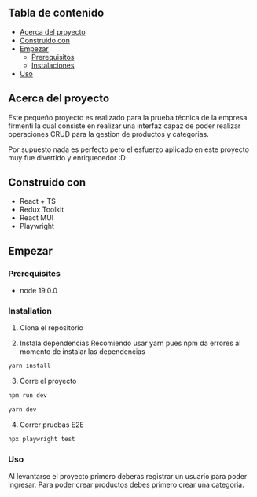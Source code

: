 ## Tabla de contenido

* [Acerca del proyecto](#about-the-project)
* [Construido con](#built-with)
* [Empezar](#getting-started)
  * [Prerequisitos](#prerequisites)
  * [Instalaciones](#installation)
* [Uso](#usage)

## Acerca del proyecto

Este pequeño proyecto es realizado para la prueba técnica  de la empresa firmenti la cual consiste en realizar una interfaz capaz de poder realizar operaciones CRUD
para la gestion de productos y categorias.

Por supuesto nada es perfecto pero el esfuerzo aplicado en este proyecto muy fue divertido y enriquecedor :D


## Construido con

* React + TS
* Redux Toolkit
* React MUI 
* Playwright


## Empezar



### Prerequisites
* node 19.0.0


### Installation

1. Clona el repositorio

2. Instala dependencias
Recomiendo usar yarn pues npm da errores al momento de instalar las dependencias

```sh
yarn install
```

3. Corre el proyecto
```sh
npm run dev

yarn dev
```

4. Correr pruebas E2E 
```sh
npx playwright test
```

### Uso
Al levantarse el proyecto primero deberas registrar un usuario para poder ingresar.
Para poder crear productos debes primero crear una categoria.

